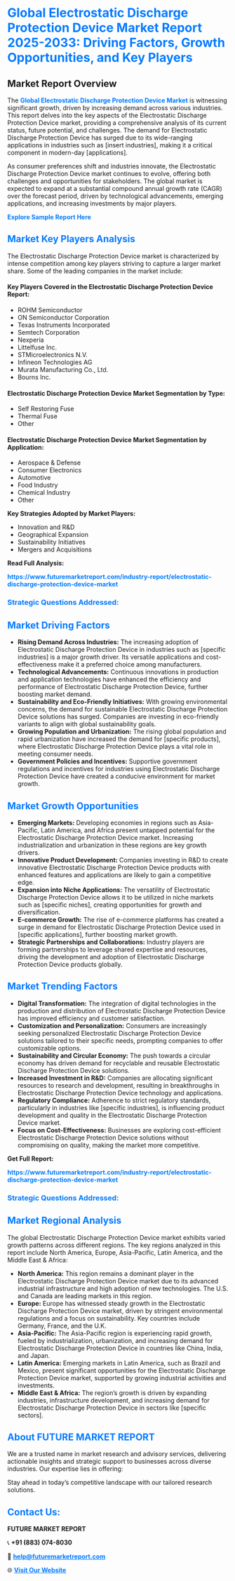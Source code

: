 <h1 style="color: #007BFF;">Global Electrostatic Discharge Protection Device Market Report 2025-2033: Driving Factors, Growth Opportunities, and Key Players</h1>

<section id="overview">
<h2>Market Report Overview</h2>
<p>The <a href="https://www.futuremarketreport.com/industry-report/electrostatic-discharge-protection-device-market" style="color: #007BFF; text-decoration: none;"><strong>Global Electrostatic Discharge Protection Device Market</strong></a> is witnessing significant growth, driven by increasing demand across various industries. This report delves into the key aspects of the Electrostatic Discharge Protection Device market, providing a comprehensive analysis of its current status, future potential, and challenges. The demand for Electrostatic Discharge Protection Device has surged due to its wide-ranging applications in industries such as [insert industries], making it a critical component in modern-day [applications].</p>
<p>As consumer preferences shift and industries innovate, the Electrostatic Discharge Protection Device market continues to evolve, offering both challenges and opportunities for stakeholders. The global market is expected to expand at a substantial compound annual growth rate (CAGR) over the forecast period, driven by technological advancements, emerging applications, and increasing investments by major players.</p>
</section>

<section id="overview">
<p><a href="https://www.futuremarketreport.com/request-sample/reportId=116174" style="color: #007BFF; text-decoration: none;"><strong>Explore Sample Report Here</strong></a></p>
</section>

<section id="key-players">
<h2 style="color: #007BFF;">Market Key Players Analysis</h2>
<p>The Electrostatic Discharge Protection Device market is characterized by intense competition among key players striving to capture a larger market share. Some of the leading companies in the market include:</p>
<h4>Key Players Covered in the Electrostatic Discharge Protection Device Report:</h4>
<ul><li>ROHM Semiconductor</li><li>ON Semiconductor Corporation</li><li>Texas Instruments Incorporated</li><li>Semtech Corporation</li><li>Nexperia</li><li>Littelfuse Inc.</li><li>STMicroelectronics N.V.</li><li>Infineon Technologies AG</li><li>Murata Manufacturing Co., Ltd.</li><li>Bourns Inc.</li></ul>
<h4>Electrostatic Discharge Protection Device Market Segmentation by Type:</h4>
<ul><li>Self Restoring Fuse</li><li>Thermal Fuse</li><li>Other</li></ul>

<h4>Electrostatic Discharge Protection Device Market Segmentation by Application:</h4>
<ul><li>Aerospace &amp; Defense</li><li>Consumer Electronics</li><li>Automotive</li><li>Food Industry</li><li>Chemical Industry</li><li>Other</li></ul>
<p><strong>Key Strategies Adopted by Market Players:</strong></p>
<ul>
<li>Innovation and R&D</li>
<li>Geographical Expansion</li>
<li>Sustainability Initiatives</li>
<li>Mergers and Acquisitions</li>
</ul>
</section>

<section>
<p><strong>Read Full Analysis: </strong></p><a href="https://www.futuremarketreport.com/industry-report/electrostatic-discharge-protection-device-market" style="color: #007BFF; text-decoration: none;"><strong>https://www.futuremarketreport.com/industry-report/electrostatic-discharge-protection-device-market</strong></a>
<h3 style="color: #007BFF;">Strategic Questions Addressed:</h3>
</section>

<section id="driving-factors">
<h2 style="color: #007BFF;">Market Driving Factors</h2>
<ul>
<li><strong>Rising Demand Across Industries:</strong> The increasing adoption of Electrostatic Discharge Protection Device in industries such as [specific industries] is a major growth driver. Its versatile applications and cost-effectiveness make it a preferred choice among manufacturers.</li>
<li><strong>Technological Advancements:</strong> Continuous innovations in production and application technologies have enhanced the efficiency and performance of Electrostatic Discharge Protection Device, further boosting market demand.</li>
<li><strong>Sustainability and Eco-Friendly Initiatives:</strong> With growing environmental concerns, the demand for sustainable Electrostatic Discharge Protection Device solutions has surged. Companies are investing in eco-friendly variants to align with global sustainability goals.</li>
<li><strong>Growing Population and Urbanization:</strong> The rising global population and rapid urbanization have increased the demand for [specific products], where Electrostatic Discharge Protection Device plays a vital role in meeting consumer needs.</li>
<li><strong>Government Policies and Incentives:</strong> Supportive government regulations and incentives for industries using Electrostatic Discharge Protection Device have created a conducive environment for market growth.</li>
</ul>
</section>

<section id="growth-opportunities">
<h2 style="color: #007BFF;">Market Growth Opportunities</h2>
<ul>
<li><strong>Emerging Markets:</strong> Developing economies in regions such as Asia-Pacific, Latin America, and Africa present untapped potential for the Electrostatic Discharge Protection Device market. Increasing industrialization and urbanization in these regions are key growth drivers.</li>
<li><strong>Innovative Product Development:</strong> Companies investing in R&D to create innovative Electrostatic Discharge Protection Device products with enhanced features and applications are likely to gain a competitive edge.</li>
<li><strong>Expansion into Niche Applications:</strong> The versatility of Electrostatic Discharge Protection Device allows it to be utilized in niche markets such as [specific niches], creating opportunities for growth and diversification.</li>
<li><strong>E-commerce Growth:</strong> The rise of e-commerce platforms has created a surge in demand for Electrostatic Discharge Protection Device used in [specific applications], further boosting market growth.</li>
<li><strong>Strategic Partnerships and Collaborations:</strong> Industry players are forming partnerships to leverage shared expertise and resources, driving the development and adoption of Electrostatic Discharge Protection Device products globally.</li>
</ul>
</section>

<section id="trending-factors">
<h2 style="color: #007BFF;">Market Trending Factors</h2>
<ul>
<li><strong>Digital Transformation:</strong> The integration of digital technologies in the production and distribution of Electrostatic Discharge Protection Device has improved efficiency and customer satisfaction.</li>
<li><strong>Customization and Personalization:</strong> Consumers are increasingly seeking personalized Electrostatic Discharge Protection Device solutions tailored to their specific needs, prompting companies to offer customizable options.</li>
<li><strong>Sustainability and Circular Economy:</strong> The push towards a circular economy has driven demand for recyclable and reusable Electrostatic Discharge Protection Device solutions.</li>
<li><strong>Increased Investment in R&D:</strong> Companies are allocating significant resources to research and development, resulting in breakthroughs in Electrostatic Discharge Protection Device technology and applications.</li>
<li><strong>Regulatory Compliance:</strong> Adherence to strict regulatory standards, particularly in industries like [specific industries], is influencing product development and quality in the Electrostatic Discharge Protection Device market.</li>
<li><strong>Focus on Cost-Effectiveness:</strong> Businesses are exploring cost-efficient Electrostatic Discharge Protection Device solutions without compromising on quality, making the market more competitive.</li>
</ul>
</section>

<section>
<p><strong>Get Full Report: </strong></p><a href="https://www.futuremarketreport.com/industry-report/electrostatic-discharge-protection-device-market" style="color: #007BFF; text-decoration: none;"><strong>https://www.futuremarketreport.com/industry-report/electrostatic-discharge-protection-device-market</strong></a>
<h3 style="color: #007BFF;">Strategic Questions Addressed:</h3>
</section>


<section id="regional-analysis">
<h2 style="color: #007BFF;">Market Regional Analysis</h2>
<p>The global Electrostatic Discharge Protection Device market exhibits varied growth patterns across different regions. The key regions analyzed in this report include North America, Europe, Asia-Pacific, Latin America, and the Middle East & Africa:</p>
<ul>
<li><strong>North America:</strong> This region remains a dominant player in the Electrostatic Discharge Protection Device market due to its advanced industrial infrastructure and high adoption of new technologies. The U.S. and Canada are leading markets in this region.</li>
<li><strong>Europe:</strong> Europe has witnessed steady growth in the Electrostatic Discharge Protection Device market, driven by stringent environmental regulations and a focus on sustainability. Key countries include Germany, France, and the U.K.</li>
<li><strong>Asia-Pacific:</strong> The Asia-Pacific region is experiencing rapid growth, fueled by industrialization, urbanization, and increasing demand for Electrostatic Discharge Protection Device in countries like China, India, and Japan.</li>
<li><strong>Latin America:</strong> Emerging markets in Latin America, such as Brazil and Mexico, present significant opportunities for the Electrostatic Discharge Protection Device market, supported by growing industrial activities and investments.</li>
<li><strong>Middle East & Africa:</strong> The region’s growth is driven by expanding industries, infrastructure development, and increasing demand for Electrostatic Discharge Protection Device in sectors like [specific sectors].</li>
</ul>
</section>

<footer>
<h2 style="color: #007BFF;">About FUTURE MARKET REPORT</h2>
<p>We are a trusted name in market research and advisory services, delivering actionable insights and strategic support to businesses across diverse industries. Our expertise lies in offering:</p>

<p>Stay ahead in today’s competitive landscape with our tailored research solutions.</p>

<h2 style="color: #007BFF;">Contact Us:</h2>
<p><strong>FUTURE MARKET REPORT</strong></p>
<p>📞 <strong>+91 (883) 074-8030</strong></p>
<p>📧 <strong><a href="mailto:help@futuremarketreport.com" style="color: #007BFF;">help@futuremarketreport.com</a></strong></p>
<p>🌐 <strong><a href="https://www.futuremarketreport.com/" style="color: #007BFF;">Visit Our Website</a></strong></p>
</footer>